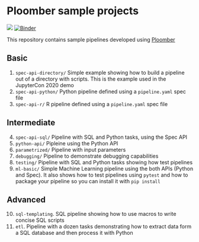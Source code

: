 # Ploomber sample projects

![](https://github.com/ploomber/projects/workflows/ci/badge.svg)
[![Binder](https://mybinder.org/badge_logo.svg)](https://mybinder.org/v2/gh/ploomber/projects/master)

This repository contains sample pipelines developed using [Ploomber](github.com/ploomber/ploomber)

## Basic

1. `spec-api-directory/` Simple example showing how to build a pipeline out of a directory with scripts. This is the example used in the JupyterCon 2020 demo
2. `spec-api-python/` Python pipeline defined using a `pipeline.yaml` spec file
3. `spec-api-r/` R pipeline defined using a `pipeline.yaml` spec file

## Intermediate

4. `spec-api-sql/` Pipeline with SQL and Python tasks, using the Spec API
5. `python-api/` Pipleine using the Python API
6. `parametrized/` Pipeline with input parameters
7. `debugging/` Pipeline to demonstrate debugging capabilities
8. `testing/` Pipeline with SQL and Python tasks showing how test pipelines
9. `ml-basic/` Simple Machine Learning pipeline using the both APIs (Python and Spec). It also shows how to test pipelines using `pytest` and how to package your pipeline so you can install it with `pip install`

## Advanced

10. `sql-templating`. SQL pipeline showing how to use macros to write concise SQL scripts
11. `etl`. Pipeline with a dozen tasks demonstrating how to extract data form a SQL database and then process it with Python
